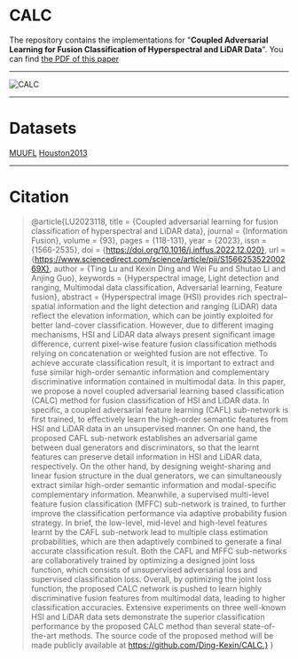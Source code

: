 # CALC
The repository contains the implementations for "**Coupled Adversarial Learning for Fusion Classification of Hyperspectral and LiDAR Data**". You can find [the PDF of this paper](https://www.sciencedirect.com/science/article/pii/S156625352200269X)
****
![CALC](https://github.com/Ding-Kexin/CALC/blob/main/figure/CALC.jpg)
****
# Datasets
[MUUFL](https://github.com/GatorSense/MUUFLGulfport/)
[Houston2013](http://www.grss-ieee.org/community/technical-committees/data-fusion/2013-ieee-grss-data-fusion-contest/)
****
# Citation
>@article{LU2023118,
title = {Coupled adversarial learning for fusion classification of hyperspectral and LiDAR data},
journal = {Information Fusion},
volume = {93},
pages = {118-131},
year = {2023},
issn = {1566-2535},
doi = {https://doi.org/10.1016/j.inffus.2022.12.020},
url = {https://www.sciencedirect.com/science/article/pii/S156625352200269X},
author = {Ting Lu and Kexin Ding and Wei Fu and Shutao Li and Anjing Guo},
keywords = {Hyperspectral image, Light detection and ranging, Multimodal data classification, Adversarial learning, Feature fusion},
abstract = {Hyperspectral image (HSI) provides rich spectral–spatial information and the light detection and ranging (LiDAR) data reflect the elevation information, which can be jointly exploited for better land-cover classification. However, due to different imaging mechanisms, HSI and LiDAR data always present significant image difference, current pixel-wise feature fusion classification methods relying on concatenation or weighted fusion are not effective. To achieve accurate classification result, it is important to extract and fuse similar high-order semantic information and complementary discriminative information contained in multimodal data. In this paper, we propose a novel coupled adversarial learning based classification (CALC) method for fusion classification of HSI and LiDAR data. In specific, a coupled adversarial feature learning (CAFL) sub-network is first trained, to effectively learn the high-order semantic features from HSI and LiDAR data in an unsupervised manner. On one hand, the proposed CAFL sub-network establishes an adversarial game between dual generators and discriminators, so that the learnt features can preserve detail information in HSI and LiDAR data, respectively. On the other hand, by designing weight-sharing and linear fusion structure in the dual generators, we can simultaneously extract similar high-order semantic information and modal-specific complementary information. Meanwhile, a supervised multi-level feature fusion classification (MFFC) sub-network is trained, to further improve the classification performance via adaptive probability fusion strategy. In brief, the low-level, mid-level and high-level features learnt by the CAFL sub-network lead to multiple class estimation probabilities, which are then adaptively combined to generate a final accurate classification result. Both the CAFL and MFFC sub-networks are collaboratively trained by optimizing a designed joint loss function, which consists of unsupervised adversarial loss and supervised classification loss. Overall, by optimizing the joint loss function, the proposed CALC network is pushed to learn highly discriminative fusion features from multimodal data, leading to higher classification accuracies. Extensive experiments on three well-known HSI and LiDAR data sets demonstrate the superior classification performance by the proposed CALC method than several state-of-the-art methods. The source code of the proposed method will be made publicly available at https://github.com/Ding-Kexin/CALC.}
}
